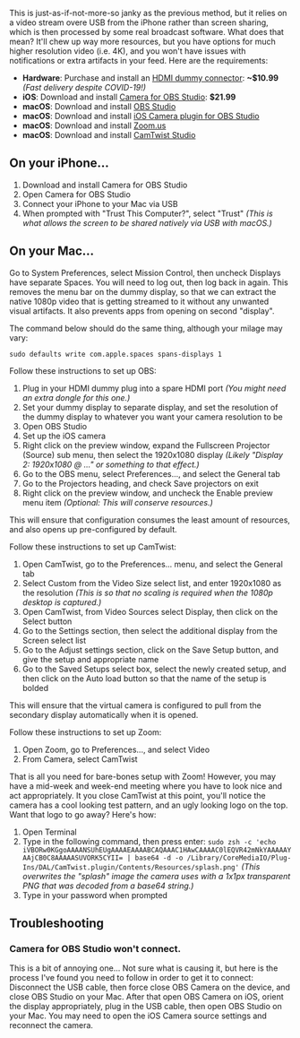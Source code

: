 This is just-as-if-not-more-so janky as the previous method, but it relies on a video stream overe USB from the iPhone rather than screen sharing, which is then processed by some real broadcast software. What does that mean? It'll chew up way more resources, but you have options for much higher resolution video (i.e. 4K), and you won't have issues with notifications or extra artifacts in your feed. Here are the requirements:

* **Hardware**: Purchase and install an [HDMI dummy connector](https://www.amazon.ca/gp/product/B0788HYC1S/ref=ppx_yo_dt_b_asin_title_o01_s00?ie=UTF8&th=1): **~$10.99** _(Fast delivery despite COVID-19!)_
* **iOS**: Download and install [Camera for OBS Studio](https://apps.apple.com/ca/app/camera-for-obs-studio/id1352834008): **$21.99**
* **macOS**: Download and install [OBS Studio](https://obsproject.com/download)
* **macOS**: Download and install [iOS Camera plugin for OBS Studio](https://obs.camera/docs/getting-started/ios-camera-plugin-usb/)
* **macOS**: Download and install [Zoom.us](https://zoom.us/download)
* **macOS**: Download and install [CamTwist Studio](http://camtwiststudio.com/download/)

## On your iPhone...

1. Download and install Camera for OBS Studio
2. Open Camera for OBS Studio
3. Connect your iPhone to your Mac via USB
4. When prompted with "Trust This Computer?", select "Trust" _(This is what allows the screen to be shared natively via USB with macOS.)_

## On your Mac...

Go to System Preferences, select Mission Control, then uncheck Displays have separate Spaces. You will need to log out, then log back in again. This removes the menu bar on the dummy display, so that we can extract the native 1080p video that is getting streamed to it without any unwanted visual artifacts. It also prevents apps from opening on second "display".

The command below should do the same thing, although your milage may vary:

```
sudo defaults write com.apple.spaces spans-displays 1
```

Follow these instructions to set up OBS:

1. Plug in your HDMI dummy plug into a spare HDMI port _(You might need an extra dongle for this one.)_
2. Set your dummy display to separate display, and set the resolution of the dummy display to whatever you want your camera resolution to be
3. Open OBS Studio
4. Set up the iOS camera
5. Right click on the preview window, expand the Fullscreen Projector (Source) sub menu, then select the 1920x1080 display _(Likely "Display 2: 1920x1080 @ ..." or something to that effect.)_
6. Go to the OBS menu, select Preferences..., and select the General tab
7. Go to the Projectors heading, and check Save projectors on exit
8. Right click on the preview window, and uncheck the Enable preview menu item _(Optional: This will conserve resources.)_

This will ensure that configuration consumes the least amount of resources, and also opens up pre-configured by default.

Follow these instructions to set up CamTwist:

1. Open CamTwist, go to the Preferences... menu, and select the General tab
2. Select Custom from the Video Size select list, and enter 1920x1080 as the resolution _(This is so that no scaling is required when the 1080p desktop is captured.)_
3. Open CamTwist, from Video Sources select Display, then click on the Select button
4. Go to the Settings section, then select the additional display from the Screen select list
5. Go to the Adjust settings section, click on the Save Setup button, and give the setup and appropriate name
6. Go to the Saved Setups select box, select the newly created setup, and then click on the Auto load button so that the name of the setup is bolded

This will ensure that the virtual camera is configured to pull from the secondary display automatically when it is opened.

Follow these instructions to set up Zoom:

1. Open Zoom, go to Preferences..., and select Video
2. From Camera, select CamTwist

That is all you need for bare-bones setup with Zoom! However, you may have a mid-week and week-end meeting where you have to look nice and act appropriately. It you close CamTwist at this point, you'll notice the camera has a cool looking test pattern, and an ugly looking logo on the top. Want that logo to go away? Here's how:

1. Open Terminal
2. Type in the following command, then press enter: `sudo zsh -c 'echo iVBORw0KGgoAAAANSUhEUgAAAAEAAAABCAQAAAC1HAwCAAAAC0lEQVR42mNkYAAAAAYAAjCB0C8AAAAASUVORK5CYII= | base64 -d -o /Library/CoreMediaIO/Plug-Ins/DAL/CamTwist.plugin/Contents/Resources/splash.png'` _(This overwrites the "splash" image the camera uses with a 1x1px transparent PNG that was decoded from a base64 string.)_
3. Type in your password when prompted

## Troubleshooting

### Camera for OBS Studio won't connect.

This is a bit of annoying one... Not sure what is causing it, but here is the process I've found you need to follow in order to get it to connect: Disconnect the USB cable, then force close OBS Camera on the device, and close OBS Studio on your Mac. After that open OBS Camera on iOS, orient the display appropriately, plug in the USB cable, then open OBS Studio on your Mac. You may need to open the iOS Camera source settings and reconnect the camera.
